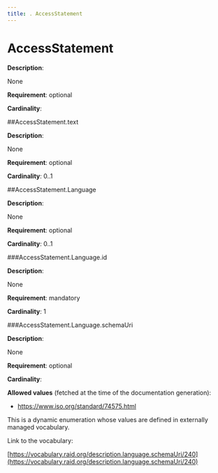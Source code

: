 ```yaml
---
title: . AccessStatement 
---
```

# AccessStatement

**Description**:

None

**Requirement**:
optional



**Cardinality**:








##AccessStatement.text

**Description**:

None

**Requirement**:
optional



**Cardinality**:
0..1






 



##AccessStatement.Language

**Description**:

None

**Requirement**:
optional



**Cardinality**:
0..1








###AccessStatement.Language.id

**Description**:

None

**Requirement**:
mandatory



**Cardinality**:
1






 





###AccessStatement.Language.schemaUri

**Description**:

None

**Requirement**:
optional



**Cardinality**:







**Allowed values** (fetched at the time of the documentation generation):

* https://www.iso.org/standard/74575.html


This is a dynamic enumeration whose values are defined in externally managed vocabulary. 

Link to the vocabulary:

[https://vocabulary.raid.org/description.language.schemaUri/240](https://vocabulary.raid.org/description.language.schemaUri/240)










 





 



 



